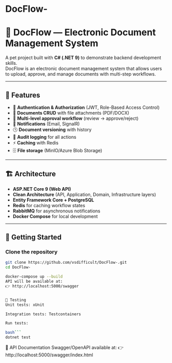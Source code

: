 # DocFlow- 


# 📄 DocFlow — Electronic Document Management System

A pet project built with **C# (.NET 9)** to demonstrate backend development skills.  
DocFlow is an electronic document management system that allows users to upload, approve, and manage documents with multi-step workflows.

---

## 🚀 Features
- 🔑 **Authentication & Authorization** (JWT, Role-Based Access Control)
- 📄 **Documents CRUD** with file attachments (PDF/DOCX)
- 🔄 **Multi-level approval workflow** (review → approve/reject)
- 📨 **Notifications** (Email, SignalR)
- 🕓 **Document versioning** with history
- 📜 **Audit logging** for all actions
- ⚡ **Caching** with Redis
- 🗄 **File storage** (MinIO/Azure Blob Storage)

---

## 🏗 Architecture
- **ASP.NET Core 9 (Web API)**
- **Clean Architecture** (API, Application, Domain, Infrastructure layers)
- **Entity Framework Core + PostgreSQL**
- **Redis** for caching workflow states
- **RabbitMQ** for asynchronous notifications
- **Docker Compose** for local development

---

## 🔧 Getting Started

### Clone the repository
```bash
git clone https://github.com/vsdifficult/DocFlow-.git
cd DocFlow-

docker-compose up --build
API will be available at:
👉 http://localhost:5000/swagger


🧪 Testing
Unit tests: xUnit

Integration tests: Testcontainers

Run tests:

bash```
dotnet test
```

📂 API Documentation
Swagger/OpenAPI available at:
👉 http://localhost:5000/swagger/index.html
